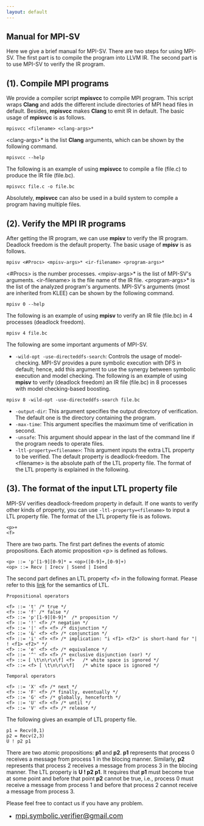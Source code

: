 ```yaml
---
layout: default
---
```

## **Manual for MPI-SV**

Here we give a brief manual for MPI-SV. There are two steps for using MPI-SV. The first part is to compile the program into LLVM IR. The second part is to use MPI-SV to verify the IR program.

## [](#header-2)**(1). Compile MPI programs**

We provide a compiler script **mpisvcc** to compile MPI program. This script wraps **Clang** and adds the different include directories of MPI head files in default. Besides, **mpisvcc** makes **Clang** to emit IR in default. The basic usage of **mpisvcc** is as follows.
```
mpisvcc <filename> <clang-args>*
```
&lt;clang-args&gt;* is the list **Clang** arguments, which can be shown by the following command.
```
mpisvcc --help
```

The following is an example of using **mpisvcc** to compile a file (file.c) to produce the IR file (file.bc).
```
mpisvcc file.c -o file.bc
```

Absolutely, **mpisvcc** can also be used in a build system to compile a program having multiple files.

## [](#header-2)**(2). Verify the MPI IR programs**


After getting the IR program, we can use **mpisv** to verify the IR program. Deadlock freedom is the default property. The basic usage of **mpisv** is as follows.
```
mpisv <#Procs> <mpisv-args>* <ir-filename> <program-args>*
```
&lt;#Procs&gt; is the number processes. &lt;mpisv-args&gt;* is the list of MPI-SV's arguments. &lt;ir-filename&gt; is the file name of the IR file. &lt;program-args&gt;* is the list of the analyzed program's arguments. MPI-SV's arguments (most are inherited from KLEE) can be shown by the following command.
```
mpisv 0 --help
```

The following is an example of using **mpisv** to verify an IR file (file.bc) in 4 processes (deadlock freedom).
```
mpisv 4 file.bc
```

The following are some important arguments of MPI-SV.

*   `-wild-opt -use-directeddfs-search`: Controls the usage of model-checking. MPI-SV provides a pure symbolic execution with DFS in default; hence, add this argument to use the synergy between symbolic execution and model checking. The following is an example of using **mpisv** to verify (deadlock freedom) an IR file (file.bc) in 8 processes with model checking-based boosting.
```
mpisv 8 -wild-opt -use-directeddfs-search file.bc
```
*   `-output-dir`: This argument specifies the output directory of verification. The default one is the directory containing the program.
*   `-max-time`: This argument specifies the maximum time of verification in second.
*   `-unsafe`: This argument should appear in the last of the command line if the program needs to operate files.
*   `-ltl-property=<filename>`: This argument inputs the extra LTL property to be verified. The default property is deadlock-freedom. The &lt;filename&gt; is the absolute path of the LTL property file. The format of the LTL property is explained in the following.

## [](#header-2)**(3). The format of the input LTL property file**

MPI-SV verifies deadlock-freedom property in default. If one wants to verify other kinds of property, you can use `-ltl-property=<filename>` to input a LTL property file. The format of the LTL property file is as follows. 
```
<p>+
<f>
```
There are two parts. The first part defines the events of atomic propositions. Each atomic proposition &lt;p&gt; is defined as follows.
```
<p> ::= 'p'[1-9][0-9]* = <op>([0-9]+,[0-9]+)
<op> ::= Recv | Irecv | Ssend | Isend
```
The second part defines an LTL property &lt;f&gt; in the following format. Please refer to this [link](https://en.wikipedia.org/wiki/Linear_temporal_logic) for the semantics of LTL.	
```
Propositional operators

<f> ::=	't'	/* true */
<f> ::=	'f'	/* false */
<f> ::=	'p'[1-9][0-9]*	/* proposition */
<f> ::=	'!' <f>	/* negation */
<f> ::=	'|' <f> <f>	/* disjunction */
<f> ::=	'&' <f> <f>	/* conjunction */
<f> ::=	'i' <f> <f>	/* implication: "i <f1> <f2>" is short-hand for "| ! <f1> <f2>" */
<f> ::=	'e' <f> <f>	/* equivalence */
<f> ::=	'^' <f> <f>	/* exclusive disjunction (xor) */
<f> ::=	[ \t\n\r\v\f] <f>	/* white space is ignored */
<f> ::=	<f> [ \t\n\r\v\f]	/* white space is ignored */

Temporal operators

<f> ::=	'X' <f>	/* next */
<f> ::=	'F' <f>	/* finally, eventually */
<f> ::=	'G' <f>	/* globally, henceforth */
<f> ::=	'U' <f> <f>	/* until */
<f> ::=	'V' <f> <f>	/* release */
```
The following gives an example of LTL property file.
```
p1 = Recv(0,1)
p2 = Recv(2,3)
U ! p2 p1
```
There are two atomic propositions: **p1** and **p2**. **p1** represents that process 0 receives a message from process 1 in the blocing manner. Similarly, **p2** represents that process 2 receives a message from process 3 in the blocing manner. The LTL property is **U ! p2 p1**. It requires that **p1** must become true at some point and before that point **p2** cannot be true, i.e., process 0 must receive a message from process 1 and before that process 2 cannot receive a message from process 3. 

Please feel free to contact us if you have any problem.

*   <font color="#0000FF" size="4">mpi.symbolic.verifier@gmail.com</font>
